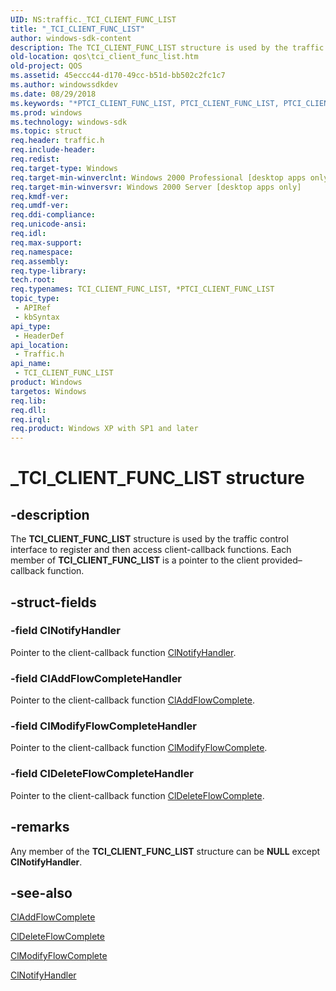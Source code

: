 ```yaml
---
UID: NS:traffic._TCI_CLIENT_FUNC_LIST
title: "_TCI_CLIENT_FUNC_LIST"
author: windows-sdk-content
description: The TCI_CLIENT_FUNC_LIST structure is used by the traffic control interface to register and then access client-callback functions. Each member of TCI_CLIENT_FUNC_LIST is a pointer to the client provided&#8211;callback function.
old-location: qos\tci_client_func_list.htm
old-project: QOS
ms.assetid: 45eccc44-d170-49cc-b51d-bb502c2fc1c7
ms.author: windowssdkdev
ms.date: 08/29/2018
ms.keywords: "*PTCI_CLIENT_FUNC_LIST, PTCI_CLIENT_FUNC_LIST, PTCI_CLIENT_FUNC_LIST structure pointer [QOS], TCI_CLIENT_FUNC_LIST, TCI_CLIENT_FUNC_LIST structure [QOS], _TCI_CLIENT_FUNC_LIST, _gqos_tci_client_func_list, qos.tci_client_func_list, traffic/PTCI_CLIENT_FUNC_LIST, traffic/TCI_CLIENT_FUNC_LIST"
ms.prod: windows
ms.technology: windows-sdk
ms.topic: struct
req.header: traffic.h
req.include-header: 
req.redist: 
req.target-type: Windows
req.target-min-winverclnt: Windows 2000 Professional [desktop apps only]
req.target-min-winversvr: Windows 2000 Server [desktop apps only]
req.kmdf-ver: 
req.umdf-ver: 
req.ddi-compliance: 
req.unicode-ansi: 
req.idl: 
req.max-support: 
req.namespace: 
req.assembly: 
req.type-library: 
tech.root: 
req.typenames: TCI_CLIENT_FUNC_LIST, *PTCI_CLIENT_FUNC_LIST
topic_type:
 - APIRef
 - kbSyntax
api_type:
 - HeaderDef
api_location:
 - Traffic.h
api_name:
 - TCI_CLIENT_FUNC_LIST
product: Windows
targetos: Windows
req.lib: 
req.dll: 
req.irql: 
req.product: Windows XP with SP1 and later
---
```


# _TCI_CLIENT_FUNC_LIST structure


## -description


The 
<b>TCI_CLIENT_FUNC_LIST</b> structure is used by the traffic control interface to register and then access client-callback functions. Each member of 
<b>TCI_CLIENT_FUNC_LIST</b> is a pointer to the client provided–callback function.


## -struct-fields




### -field ClNotifyHandler

Pointer to the client-callback function 
<a href="https://msdn.microsoft.com/cacf4c21-d831-462c-b9e8-fd51fcf8e4e4">ClNotifyHandler</a>.


### -field ClAddFlowCompleteHandler

Pointer to the client-callback function <a href="https://msdn.microsoft.com/0aa6f590-f7b2-4312-87a7-3854f883fa22">ClAddFlowComplete</a>.


### -field ClModifyFlowCompleteHandler

Pointer to the client-callback function <a href="https://msdn.microsoft.com/61afc465-d942-4db7-96ee-56f3f1c3cafa">ClModifyFlowComplete</a>.


### -field ClDeleteFlowCompleteHandler

Pointer to the client-callback function <a href="https://msdn.microsoft.com/b31bd6e5-2b72-407d-a77e-ff9cee8de238">ClDeleteFlowComplete</a>.


## -remarks



Any member of the 
<b>TCI_CLIENT_FUNC_LIST</b> structure can be <b>NULL</b> except <b>ClNotifyHandler</b>.




## -see-also




<a href="https://msdn.microsoft.com/0aa6f590-f7b2-4312-87a7-3854f883fa22">ClAddFlowComplete</a>



<a href="https://msdn.microsoft.com/b31bd6e5-2b72-407d-a77e-ff9cee8de238">ClDeleteFlowComplete</a>



<a href="https://msdn.microsoft.com/61afc465-d942-4db7-96ee-56f3f1c3cafa">ClModifyFlowComplete</a>



<a href="https://msdn.microsoft.com/cacf4c21-d831-462c-b9e8-fd51fcf8e4e4">ClNotifyHandler</a>
 

 

